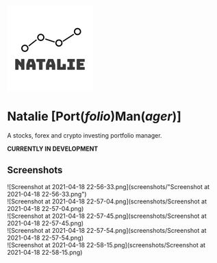 ![logo](app/static/logo.png) 
# Natalie [Port(*folio*)Man(*ager*)]
A stocks, forex and crypto investing portfolio manager.

**CURRENTLY IN DEVELOPMENT**

## Screenshots
![Screenshot at 2021-04-18 22-56-33.png](screenshots/"Screenshot at 2021-04-18 22-56-33.png")  
![Screenshot at 2021-04-18 22-57-04.png](screenshots/Screenshot at 2021-04-18 22-57-04.png)  
![Screenshot at 2021-04-18 22-57-45.png](screenshots/Screenshot at 2021-04-18 22-57-45.png)  
![Screenshot at 2021-04-18 22-57-54.png](screenshots/Screenshot at 2021-04-18 22-57-54.png)  
![Screenshot at 2021-04-18 22-58-15.png](screenshots/Screenshot at 2021-04-18 22-58-15.png)  
